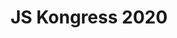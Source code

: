 ---
website: https://2020.us.wordcamp.org/
title: JS Kongress 2020
country_code: de
location: Munich, Germany
description: Pushing the Limits of Javascript; Massive Platforms, Data-Driven Architectures, and Modern APIs.
date_start: 2020-04-15
date_end: 2020-04-16
---